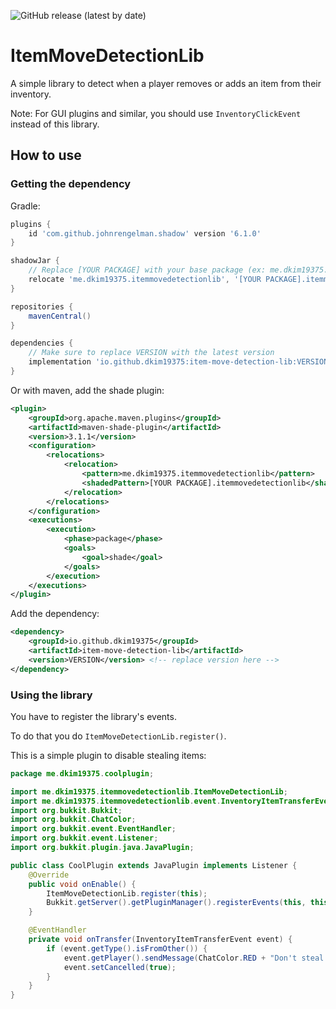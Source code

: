 ![GitHub release (latest by date)](https://img.shields.io/maven-central/v/io.github.dkim19375/item-move-detection-lib?label=Latest%20Version)
# ItemMoveDetectionLib
A simple library to detect when a player removes or adds an item from their inventory.

Note: For GUI plugins and similar, you should use `InventoryClickEvent` instead of this library.
## How to use
### Getting the dependency

Gradle:
```groovy
plugins {
    id 'com.github.johnrengelman.shadow' version '6.1.0'
}

shadowJar {
    // Replace [YOUR PACKAGE] with your base package (ex: me.dkim19375.bedwars)
    relocate 'me.dkim19375.itemmovedetectionlib', '[YOUR PACKAGE].itemmovedetectionlib'
}

repositories {
    mavenCentral()
}

dependencies {
    // Make sure to replace VERSION with the latest version
    implementation 'io.github.dkim19375:item-move-detection-lib:VERSION'
}
```
Or with maven, add the shade plugin: 
```xml
<plugin>
    <groupId>org.apache.maven.plugins</groupId>
    <artifactId>maven-shade-plugin</artifactId>
    <version>3.1.1</version>
    <configuration>
        <relocations>
            <relocation>
                <pattern>me.dkim19375.itemmovedetectionlib</pattern>
                <shadedPattern>[YOUR PACKAGE].itemmovedetectionlib</shadedPattern> <!-- Replace package here here -->
            </relocation>
        </relocations>
    </configuration>
    <executions>
        <execution>
            <phase>package</phase>
            <goals>
                <goal>shade</goal>
            </goals>
        </execution>
    </executions>
</plugin>
```
Add the dependency:
```xml
<dependency>
    <groupId>io.github.dkim19375</groupId>
    <artifactId>item-move-detection-lib</artifactId>
    <version>VERSION</version> <!-- replace version here -->
</dependency>
```

### Using the library
You have to register the library's events.

To do that you do `ItemMoveDetectionLib.register()`.

This is a simple plugin to disable stealing items:
```java
package me.dkim19375.coolplugin;

import me.dkim19375.itemmovedetectionlib.ItemMoveDetectionLib;
import me.dkim19375.itemmovedetectionlib.event.InventoryItemTransferEvent;
import org.bukkit.Bukkit;
import org.bukkit.ChatColor;
import org.bukkit.event.EventHandler;
import org.bukkit.event.Listener;
import org.bukkit.plugin.java.JavaPlugin;

public class CoolPlugin extends JavaPlugin implements Listener {
    @Override
    public void onEnable() {
        ItemMoveDetectionLib.register(this);
        Bukkit.getServer().getPluginManager().registerEvents(this, this);
    }

    @EventHandler
    private void onTransfer(InventoryItemTransferEvent event) {
        if (event.getType().isFromOther()) {
            event.getPlayer().sendMessage(ChatColor.RED + "Don't steal!!");
            event.setCancelled(true);
        }
    }
}
```
